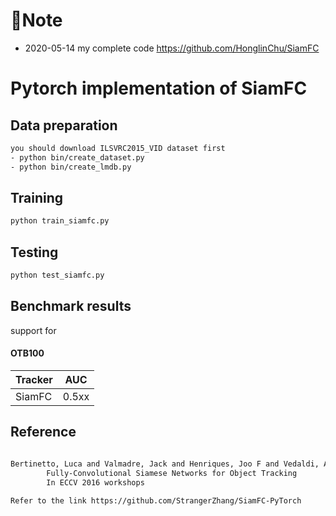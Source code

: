 # :star2:Note
- 2020-05-14  my complete code https://github.com/HonglinChu/SiamFC

# Pytorch implementation of SiamFC

## Data preparation

```bash
you should download ILSVRC2015_VID dataset first
- python bin/create_dataset.py
- python bin/create_lmdb.py
```

## Training
```bash
python train_siamfc.py
```
## Testing
```bash
python test_siamfc.py
```

## Benchmark results
support for 
#### OTB100

|         Tracker        |       AUC       |
| ---------------------- | --------------- |
|         SiamFC         |      0.5xx      |

## Reference
```bash

Bertinetto, Luca and Valmadre, Jack and Henriques, Joo F and Vedaldi, Andrea and Torr, Philip H S
		Fully-Convolutional Siamese Networks for Object Tracking
		In ECCV 2016 workshops
		
Refer to the link https://github.com/StrangerZhang/SiamFC-PyTorch
```
